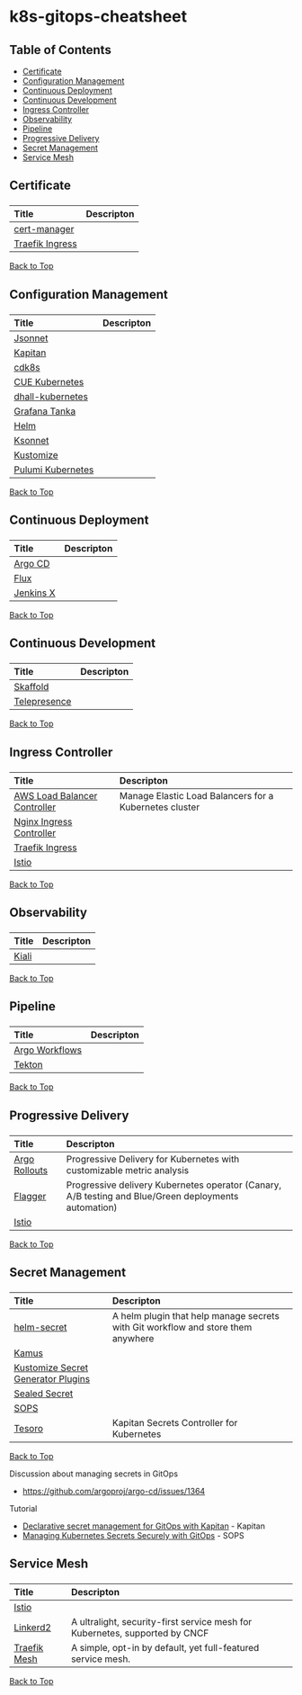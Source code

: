 # k8s-gitops-cheatsheet

<!--START_SECTION:awesome:table-of-contents-->

## Table of Contents

-   [Certificate](#certificate)
-   [Configuration Management](#configuration-management)
-   [Continuous Deployment](#continuous-deployment)
-   [Continuous Development](#continuous-development)
-   [Ingress Controller](#ingress-controller)
-   [Observability](#observability)
-   [Pipeline](#pipeline)
-   [Progressive Delivery](#progressive-delivery)
-   [Secret Management](#secret-management)
-   [Service Mesh](#service-mesh)

<!--END_SECTION:awesome:table-of-contents-->

## Certificate

<!--START_SECTION:awesome:certificate-->

###

| Title                                                                           | Descripton |
| :------------------------------------------------------------------------------ | :--------- |
| [cert-manager](https://github.com/jetstack/cert-manager)                        |            |
| [Traefik Ingress](https://doc.traefik.io/traefik/providers/kubernetes-ingress/) |            |

[Back to Top](#table-of-contents)

<!--END_SECTION:awesome:certificate-->

## Configuration Management

<!--START_SECTION:awesome:configuration-->

###

| Title                                                                                | Descripton |
| :----------------------------------------------------------------------------------- | :--------- |
| [Jsonnet](https://github.com/google/jsonnet)                                         |            |
| [Kapitan](https://github.com/deepmind/kapitan)                                       |            |
| [cdk8s](https://github.com/awslabs/cdk8s)                                            |            |
| [CUE Kubernetes](https://github.com/cuelang/cue/tree/v0.2.2/doc/tutorial/kubernetes) |            |
| [dhall-kubernetes](https://github.com/dhall-lang/dhall-kubernetes)                   |            |
| [Grafana Tanka](https://github.com/grafana/tanka)                                    |            |
| [Helm](https://github.com/helm/helm)                                                 |            |
| [Ksonnet](https://github.com/ksonnet/ksonnet)                                        |            |
| [Kustomize](https://github.com/kubernetes-sigs/kustomize)                            |            |
| [Pulumi Kubernetes](https://github.com/pulumi/pulumi-kubernetes)                     |            |

[Back to Top](#table-of-contents)

<!--END_SECTION:awesome:configuration-->

## Continuous Deployment

<!--START_SECTION:awesome:continuous-deployment-->

###

| Title                                          | Descripton |
| :--------------------------------------------- | :--------- |
| [Argo CD](https://github.com/argoproj/argo-cd) |            |
| [Flux](https://github.com/fluxcd/flux2)        |            |
| [Jenkins X](https://jenkins-x.io/)             |            |

[Back to Top](#table-of-contents)

<!--END_SECTION:awesome:continuous-deployment-->

## Continuous Development

<!--START_SECTION:awesome:continuous-development-->

###

| Title                                                          | Descripton |
| :------------------------------------------------------------- | :--------- |
| [Skaffold](https://github.com/GoogleContainerTools/skaffold)   |            |
| [Telepresence](https://github.com/telepresenceio/telepresence) |            |

[Back to Top](#table-of-contents)

<!--END_SECTION:awesome:continuous-development-->

## Ingress Controller

<!--START_SECTION:awesome:ingress-controller-->

###

| Title                                                                                           | Descripton                                             |
| :---------------------------------------------------------------------------------------------- | :----------------------------------------------------- |
| [AWS Load Balancer Controller](https://github.com/kubernetes-sigs/aws-load-balancer-controller) | Manage Elastic Load Balancers for a Kubernetes cluster |
| [Nginx Ingress Controller](https://github.com/kubernetes/ingress-nginx)                         |                                                        |
| [Traefik Ingress](https://doc.traefik.io/traefik/providers/kubernetes-ingress/)                 |                                                        |
| [Istio](https://github.com/istio/istio)                                                         |                                                        |

[Back to Top](#table-of-contents)

<!--END_SECTION:awesome:ingress-controller-->

## Observability

<!--START_SECTION:awesome:observability-->

###

| Title                                   | Descripton |
| :-------------------------------------- | :--------- |
| [Kiali](https://github.com/kiali/kiali) |            |

[Back to Top](#table-of-contents)

<!--END_SECTION:awesome:observability-->

## Pipeline

<!--START_SECTION:awesome:pipeline-->

###

| Title                                              | Descripton |
| :------------------------------------------------- | :--------- |
| [Argo Workflows](https://github.com/argoproj/argo) |            |
| [Tekton](https://github.com/tektoncd/pipeline)     |            |

[Back to Top](#table-of-contents)

<!--END_SECTION:awesome:pipeline-->

## Progressive Delivery

<!--START_SECTION:awesome:progressive-delivery-->

###

| Title                                                      | Descripton                                                                                           |
| :--------------------------------------------------------- | :--------------------------------------------------------------------------------------------------- |
| [Argo Rollouts](https://github.com/argoproj/argo-rollouts) | Progressive Delivery for Kubernetes with customizable metric analysis                                |
| [Flagger](https://github.com/weaveworks/flagger)           | Progressive delivery Kubernetes operator (Canary, A/B testing and Blue/Green deployments automation) |
| [Istio](https://github.com/istio/istio)                    |                                                                                                      |

[Back to Top](#table-of-contents)

<!--END_SECTION:awesome:progressive-delivery-->

## Secret Management

<!--START_SECTION:awesome:secret-->

###

| Title                                                                                                                            | Descripton                                                                       |
| :------------------------------------------------------------------------------------------------------------------------------- | :------------------------------------------------------------------------------- |
| [helm-secret](https://github.com/futuresimple/helm-secrets)                                                                      | A helm plugin that help manage secrets with Git workflow and store them anywhere |
| [Kamus](https://github.com/Soluto/kamus)                                                                                         |                                                                                  |
| [Kustomize Secret Generator Plugins](https://github.com/kubernetes-sigs/kustomize/blob/master/examples/secretGeneratorPlugin.md) |                                                                                  |
| [Sealed Secret](https://github.com/bitnami-labs/sealed-secrets)                                                                  |                                                                                  |
| [SOPS](https://github.com/mozilla/sops)                                                                                          |                                                                                  |
| [Tesoro](https://github.com/kapicorp/tesoro)                                                                                     | Kapitan Secrets Controller for Kubernetes                                        |

[Back to Top](#table-of-contents)

<!--END_SECTION:awesome:secret-->

Discussion about managing secrets in GitOps

-   <https://github.com/argoproj/argo-cd/issues/1364>

Tutorial

-   [Declarative secret management for GitOps with Kapitan](https://medium.com/kapitan-blog/declarative-secret-management-for-gitops-with-kapitan-b3c596eab088) - Kapitan
-   [Managing Kubernetes Secrets Securely with GitOps](https://itnext.io/managing-kubernetes-secrets-securely-with-gitops-b8174b4f4d30) - SOPS

## Service Mesh

<!--START_SECTION:awesome:service-mesh-->

###

| Title                                           | Descripton                                                                  |
| :---------------------------------------------- | :-------------------------------------------------------------------------- |
| [Istio](https://github.com/istio/istio)         |                                                                             |
| [Linkerd2](https://github.com/linkerd/linkerd2) | A ultralight, security-first service mesh for Kubernetes, supported by CNCF |
| [Traefik Mesh](https://github.com/traefik/mesh) | A simple, opt-in by default, yet full-featured service mesh.                |

[Back to Top](#table-of-contents)

<!--END_SECTION:awesome:service-mesh-->

